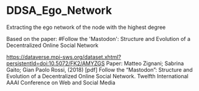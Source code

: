 # DDSA_Ego_Network
Extracting the ego network of the node with the highest degree

Based on the paper:
#Follow the 'Mastodon': Structure and Evolution of a Decentralized Online Social Network

https://dataverse.mpi-sws.org/dataset.xhtml?persistentId=doi:10.5072/FK2/AMYZGS
Paper: Matteo Zignani; Sabrina Gaito; Gian Paolo Rossi, (2018) [pdf]
Follow the “Mastodon”: Structure and Evolution of a Decentralized Online Social Network. Twelfth
International AAAI Conference on Web and Social Media